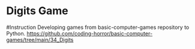 # Digits Game

#Instruction
Developing games from basic-computer-games repository to Python.
https://github.com/coding-horror/basic-computer-games/tree/main/34_Digits

